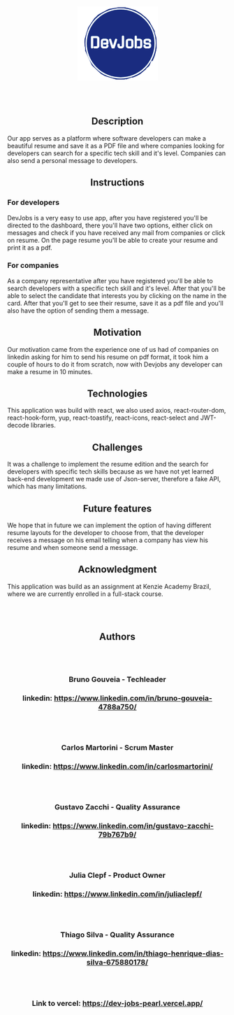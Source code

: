 <div align="center">

<img src="./src/assets/LogoAPI.png">
</div>

<br></br>

<div align ="center">

## Description

</div>

Our app serves as a platform where software developers can make a beautiful resume and save it as a PDF file and where companies looking for developers can search for a specific tech skill and it's level. Companies can also send a personal message to developers.

<div align ="center">

## Instructions

</div>

### **For developers**

DevJobs is a very easy to use app, after you have registered you'll be directed to the dashboard, there you'll have two options, either click on messages and check if you have received any mail from companies or click on resume. On the page resume you'll be able to create your resume and print it as a pdf.

### **For companies**

As a company representative after you have registered you'll be able to search developers with a specific tech skill and it's level. After that you'll be able to select the candidate that interests you by clicking on the name in the card. After that you'll get to see their resume, save it as a pdf file and you'll also have the option of sending them a message.

<div align ="center">

## Motivation

</div>

Our motivation came from the experience one of us had of companies on linkedin asking for him to send his resume on pdf format, it took him a couple of hours to do it from scratch, now with Devjobs any developer can make a resume in 10 minutes.

<div align ="center">

## Technologies

</div>

This application was build with react, we also used axios, react-router-dom, react-hook-form, yup, react-toastify, react-icons, react-select and JWT-decode libraries.

<div align ="center">

## Challenges

</div>

It was a challenge to implement the resume edition and the search for developers with specific tech skills because as we have not yet learned back-end development we made use of Json-server, therefore a fake API, which has many limitations.

<div align ="center">

## Future features

</div>

We hope that in future we can implement the option of having different resume layouts for the developer to choose from, that the developer receives a message on his email telling when a company has view his resume and when someone send a message.

<div align ="center">

## Acknowledgment

</div>

This application was build as an assignment at Kenzie Academy Brazil, where we are currently enrolled in a full-stack course.

<div align ="center">

<br></br>

## Authors

<br></br>

### Bruno Gouveia - Techleader

### linkedin: https://www.linkedin.com/in/bruno-gouveia-4788a750/

<br></br>

### Carlos Martorini - Scrum Master

### linkedin: https://www.linkedin.com/in/carlosmartorini/

<br></br>

### Gustavo Zacchi - Quality Assurance

### linkedin: https://www.linkedin.com/in/gustavo-zacchi-79b767b9/

<br></br>

### Julia Clepf - Product Owner

### linkedin: https://www.linkedin.com/in/juliaclepf/

<br></br>

### Thiago Silva - Quality Assurance

### linkedin: https://www.linkedin.com/in/thiago-henrique-dias-silva-675880178/

<br></br>

### Link to vercel: https://dev-jobs-pearl.vercel.app/

</div>
